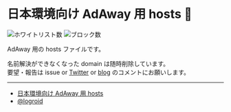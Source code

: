 # 日本環境向け AdAway 用 hosts :no_entry_sign:

![ホワイトリスト数](https://img.shields.io/badge/white-37-brightgreen)
![ブロック数](https://img.shields.io/badge/block-31856-red)

AdAway 用の hosts ファイルです。

名前解決ができなくなった domain は随時削除しています。  
要望・報告は issue or [Twitter](https://twitter.com/logroid) or [blog](http://logroid.blogspot.com/2012/06/adaway-hosts-for-japan.html) のコメントにお願いします。

---
* [日本環境向け AdAway 用 hosts](http://logroid.blogspot.com/2012/06/adaway-hosts-for-japan.html)
* [@logroid](https://twitter.com/logroid)
